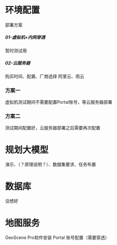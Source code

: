 # 环境配置

部署方案
##### 01-虚拟机+内网穿透
暂时测试用
##### 02-云服务器
购买时间、配置、厂商选择
阿里云、雨云
### 方案一
虚拟机测试期间不需要配置Portal账号，等云服务器部署
### 方案二
测试期间配置好，云服务器部署之后需要再次配置

# 规划大模型

演示、（？原理说明？）、数据集要求、任务布置

# 数据库

没想好

# 地图服务

GeoScene Pro软件安装
Portal 账号配置（需要穿透）